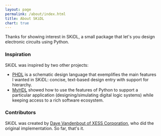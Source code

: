 ```yaml
---
layout: page
permalink: /about/index.html
title: About SKiDL
chart: true
---
```



Thanks for showing interest in SKiDL, a small package that let's you design electronic
circuits using Python.


### Inspiration

SKiDL was inspired by two other projects:

* [PHDL](http://sourceforge.net/p/phdl/wiki/Home/) is a schematic design 
  language that exemplifies the main features I wanted in SKiDL: 
  concise, text-based design entry with support for hierarchy.
* [MyHDL](http://myhdl.org/) showed how to use the features of Python to support a particular
  application (designing/simulating digital logic systems) while keeping access to a
  rich software ecosystem.


### Contributors

SKiDL was created by [Dave Vandenbout of XESS Corporation](mailto:devb@xess.com), who did the original implementation.
So far, that's it.
